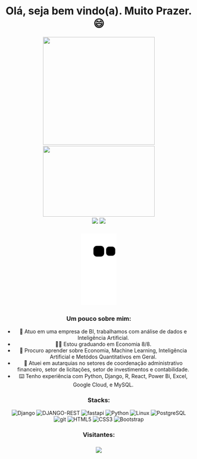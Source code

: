 ### <h1 align="center"> Olá, seja bem vindo(a). Muito Prazer. 😄 </h1>

<div align="center">
  <a href="https://github.com/Leonardo-Dias-Up">
  <img height="290em" width="300em" src="https://github-readme-stats.vercel.app/api?username=Leonardo-Dias-Up&show_icons=true&theme=dark&include_all_commits=true&count_private=true"/>
  <img height="190em" width="300em" src="https://github-readme-stats.vercel.app/api/top-langs/?username=Leonardo-Dias-Up&layout=compact&langs_count=7&theme=dark"/>
</div>
  
<div align="center">
  <a href="https://www.linkedin.com/in/leonardo-dias-economista" target="_blank"><img src="https://img.shields.io/badge/-LinkedIn-%230077B5?style=for-the-badge&logo=linkedin&logoColor=white" target="_blank"></a> 
  <a href = "mailto:leonardo.ecodias@gmail.com"><img src="https://img.shields.io/badge/-Gmail-%23333?style=for-the-badge&logo=gmail&logoColor=white" target="_blank"></a>

 ### <p align="center">  ![Snake animation](https://github.com/Leonardo-Dias-Up/Leonardo-Dias-Up/blob/output/github-contribution-grid-snake.svg) </p>  

### <p align="center"> Um pouco sobre mim: </p>  
- 🔭 Atuo em uma empresa de BI, trabalhamos com análise de dados e Inteligência Artificial.
- 🙋‍♂️ Estou graduando em Economia 8/8.
- 🌱 Procuro aprender sobre Economia, Machine Learning, Inteligência Artificial e Metódos Quantitativos em Geral.
- 🎲 Atuei em autarquias no setores de coordenação administrativo financeiro, setor de licitações, setor de investimentos e contabilidade.
- ⌨️ Tenho experiência com Python, Django, R, React, Power Bi, Excel, Google Cloud, e MySQL.
</div>

### <p align="center"> Stacks: </p>  
<p align="center">
  <img alt="Django" src="https://img.shields.io/badge/Django-092E20?style=for-the-badge&logo=django&logoColor=green"/>
  <img alt="DJANGO-REST" src="https://img.shields.io/badge/django%20rest-ff1709?style=for-the-badge&logo=django&logoColor=white"/> 
  <img alt="fastapi" src="https://img.shields.io/badge/fastapi-109989?style=for-the-badge&logo=FASTAPI&logoColor=white"/> 
  <img alt="Python" src="https://img.shields.io/badge/Python-FFD43B?style=for-the-badge&logo=python&logoColor=blue"/> 
  <img alt="Linux" src="https://img.shields.io/badge/Linux-FCC624?style=for-the-badge&logo=linux&logoColor=black"/>  
  <img alt="PostgreSQL" src="https://img.shields.io/badge/PostgreSQL-316192?style=for-the-badge&logo=postgresql&logoColor=white"/>
  <img alt="git" src="https://img.shields.io/badge/Git-F05032?style=for-the-badge&logo=git&logoColor=white"/> 
  <img alt="HTML5" src="https://img.shields.io/badge/HTML5-E34F26?style=for-the-badge&logo=html5&logoColor=white"/>
  <img alt="CSS3" src="https://img.shields.io/badge/CSS3-1572B6?style=for-the-badge&logo=css3&logoColor=white"/>  
  <img alt="Bootstrap" src="https://img.shields.io/badge/Bootstrap-563D7C?style=for-the-badge&logo=bootstrap&logoColor=white"/>  
</p> 
  
### <p align="center"> Visitantes: </p>  
### <p align="center"> ![](https://visitor-badge.glitch.me/badge?page_id=Leonardo-Dias-Up) </p>  
</div>

